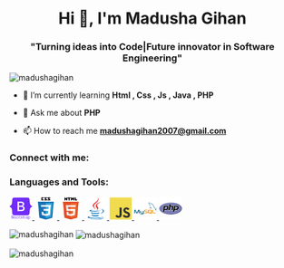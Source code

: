 <h1 align="center">Hi 👋, I'm Madusha Gihan</h1>
<h3 align="center">"Turning ideas into Code|Future innovator in Software Engineering"</h3>

<p align="left"> <img src="https://komarev.com/ghpvc/?username=madushagihan&label=Profile%20views&color=0e75b6&style=flat" alt="madushagihan" /> </p>

- 🌱 I’m currently learning **Html , Css , Js , Java , PHP**

- 💬 Ask me about **PHP**

- 📫 How to reach me **madushagihan2007@gmail.com**

<h3 align="left">Connect with me:</h3>
<p align="left">
</p>

<h3 align="left">Languages and Tools:</h3>
<p align="left"> <a href="https://getbootstrap.com" target="_blank" rel="noreferrer"> <img src="https://raw.githubusercontent.com/devicons/devicon/master/icons/bootstrap/bootstrap-plain-wordmark.svg" alt="bootstrap" width="40" height="40"/> </a> <a href="https://www.w3schools.com/css/" target="_blank" rel="noreferrer"> <img src="https://raw.githubusercontent.com/devicons/devicon/master/icons/css3/css3-original-wordmark.svg" alt="css3" width="40" height="40"/> </a> <a href="https://www.w3.org/html/" target="_blank" rel="noreferrer"> <img src="https://raw.githubusercontent.com/devicons/devicon/master/icons/html5/html5-original-wordmark.svg" alt="html5" width="40" height="40"/> </a> <a href="https://www.java.com" target="_blank" rel="noreferrer"> <img src="https://raw.githubusercontent.com/devicons/devicon/master/icons/java/java-original.svg" alt="java" width="40" height="40"/> </a> <a href="https://developer.mozilla.org/en-US/docs/Web/JavaScript" target="_blank" rel="noreferrer"> <img src="https://raw.githubusercontent.com/devicons/devicon/master/icons/javascript/javascript-original.svg" alt="javascript" width="40" height="40"/> </a> <a href="https://www.mysql.com/" target="_blank" rel="noreferrer"> <img src="https://raw.githubusercontent.com/devicons/devicon/master/icons/mysql/mysql-original-wordmark.svg" alt="mysql" width="40" height="40"/> </a> <a href="https://www.php.net" target="_blank" rel="noreferrer"> <img src="https://raw.githubusercontent.com/devicons/devicon/master/icons/php/php-original.svg" alt="php" width="40" height="40"/> </a> </p>

<p><img align="left" src="https://github-readme-stats.vercel.app/api/top-langs?username=madushagihan&show_icons=true&locale=en&layout=compact" alt="madushagihan" /></p>

<p>&nbsp;<img align="center" src="https://github-readme-stats.vercel.app/api?username=madushagihan&show_icons=true&locale=en" alt="madushagihan" /></p>

<p><img align="center" src="https://github-readme-streak-stats.herokuapp.com/?user=madushagihan&" alt="madushagihan" /></p>
